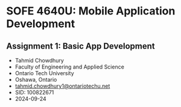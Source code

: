 # SOFE 4640U: Mobile Application Development
## Assignment 1: Basic App Development

- Tahmid Chowdhury
- Faculty of Engineering and Applied Science
- Ontario Tech University
- Oshawa, Ontario
- tahmid.chowdhury1@ontariotechu.net
- SID: 100822671
- 2024-09-24
